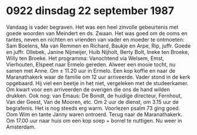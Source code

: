 # 0922 dinsdag 22 september 1987
Vandaag is vader begraven. Het was een heel zinvolle gebeurtenis met goede woorden van Meindert en ds. Zwaan. Het was goed om de ooms en tantes, neven en nichten en vrienden van vader en moeder te ontmoeten: Sam Boelens, Ma van Remmen en Richard, Baukje en Arpe, Rip, juffr. Goede en juffr. Ollebek, Janine Nijmeijer, Huib Nijholt, Berty Bolt, Ineke ten Broeke, Willy ten Broeke.
Het programma:
Vanochtend via Welsem, Emst, Vierhouten, Elspeet naar Ermelo gereden. Alweer een mooie tocht, nu samen met Anne. Om ± 11.20 uur in Ermelo. Een kop koffie en naar de Maranathakerk waar de familie om 12 uur arriveerde. Vader stond in de kerk opgebaard. Hij viel een beetje in het niet, vergeleken met de studeerkamer. Om kwart voor een arriveerden de overigen die ons de hand wilden drukken. Ook nog: van Emaus: De Bondt, de huidige directeur, Fernhout, Van der Geest, Van de Mooren, etc. Om 2 uur de dienst, om 3.15 uur de begrafenis. Het is nog steeds erg warm. Voorlezen psalm 73 ging goed. Oom Wim en tante Janny waren ontroerd. Terug naar de Maranathakerk. Om 17.00 uur naar huis om een kop soep + borrel te nuttigen. Nu weer in Amsterdam. 